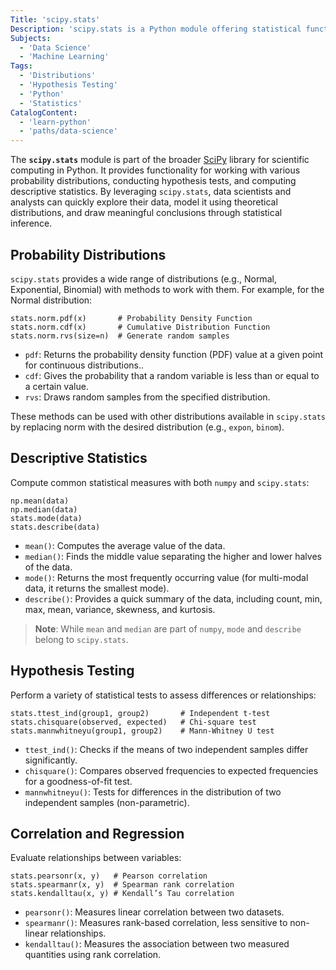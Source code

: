 ```yaml
---
Title: 'scipy.stats'
Description: 'scipy.stats is a Python module offering statistical functions, distributions, and hypothesis tests for data analysis.'
Subjects:
  - 'Data Science'
  - 'Machine Learning'
Tags:
  - 'Distributions'
  - 'Hypothesis Testing'
  - 'Python'
  - 'Statistics'
CatalogContent:
  - 'learn-python'
  - 'paths/data-science'
---
```


The **`scipy.stats`** module is part of the broader [SciPy](https://www.codecademy.com/resources/docs/scipy) library for scientific computing in Python. It provides functionality for working with various probability distributions, conducting hypothesis tests, and computing descriptive statistics. By leveraging `scipy.stats`, data scientists and analysts can quickly explore their data, model it using theoretical distributions, and draw meaningful conclusions through statistical inference.

## Probability Distributions

`scipy.stats` provides a wide range of distributions (e.g., Normal, Exponential, Binomial) with methods to work with them. For example, for the Normal distribution:

```pseudo
stats.norm.pdf(x)       # Probability Density Function
stats.norm.cdf(x)       # Cumulative Distribution Function
stats.norm.rvs(size=n)  # Generate random samples
```

- `pdf`: Returns the probability density function (PDF) value at a given point for continuous distributions..
- `cdf`: Gives the probability that a random variable is less than or equal to a certain value.
- `rvs`: Draws random samples from the specified distribution.

These methods can be used with other distributions available in `scipy.stats` by replacing norm with the desired distribution (e.g., `expon`, `binom`).

## Descriptive Statistics

Compute common statistical measures with both `numpy` and `scipy.stats`:

```pseudo
np.mean(data)
np.median(data)
stats.mode(data)
stats.describe(data)
```

- `mean()`: Computes the average value of the data.
- `median()`: Finds the middle value separating the higher and lower halves of the data.
- `mode()`: Returns the most frequently occurring value (for multi-modal data, it returns the smallest mode).
- `describe()`: Provides a quick summary of the data, including count, min, max, mean, variance, skewness, and kurtosis.

> **Note**: While `mean` and `median` are part of `numpy`, `mode` and `describe` belong to `scipy.stats`.

## Hypothesis Testing

Perform a variety of statistical tests to assess differences or relationships:

```pseudo
stats.ttest_ind(group1, group2)       # Independent t-test
stats.chisquare(observed, expected)   # Chi-square test
stats.mannwhitneyu(group1, group2)    # Mann-Whitney U test
```

- `ttest_ind()`: Checks if the means of two independent samples differ significantly.
- `chisquare()`: Compares observed frequencies to expected frequencies for a goodness-of-fit test.
- `mannwhitneyu()`: Tests for differences in the distribution of two independent samples (non-parametric).

## Correlation and Regression

Evaluate relationships between variables:

```pseudo
stats.pearsonr(x, y)   # Pearson correlation
stats.spearmanr(x, y)  # Spearman rank correlation
stats.kendalltau(x, y) # Kendall’s Tau correlation
```

- `pearsonr()`: Measures linear correlation between two datasets.
- `spearmanr()`: Measures rank-based correlation, less sensitive to non-linear relationships.
- `kendalltau()`: Measures the association between two measured quantities using rank correlation.

